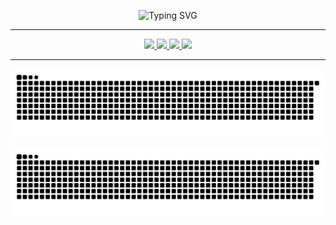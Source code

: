 <p align="center">
  <img src="https://readme-typing-svg.demolab.com?font=Fira+Code&size=28&pause=1000&color=FFD700&center=true&vCenter=true&width=500&lines=Hey%2C+I'm+Altan+Berk+Eren;Welcome+to+my+GitHub+profile!" alt="Typing SVG" />
</p>

---

<p align="center">
  <a href="https://www.linkedin.com/in/altan-berk-eren" target="_blank">
    <img src="https://img.shields.io/badge/-LinkedIn-FFD700?style=for-the-badge&logo=linkedin&logoColor=black&labelColor=FFD700" />
  </a>
  <a href="https://www.instagram.com/altanberkeren/" target="_blank">
    <img src="https://img.shields.io/badge/-Instagram-FFD700?style=for-the-badge&logo=instagram&logoColor=black&labelColor=FFD700" />
  </a>
  <a href="https://www.facebook.com/altanberk.eren.7" target="_blank">
    <img src="https://img.shields.io/badge/-Facebook-FFD700?style=for-the-badge&logo=facebook&logoColor=black&labelColor=FFD700" />
  </a>
  <a href="https://www.youtube.com/@altanberkeren3871" target="_blank">
    <img src="https://img.shields.io/badge/-YouTube-FFD700?style=for-the-badge&logo=youtube&logoColor=black&labelColor=FFD700" />
  </a>
</p>

---

<p align="center">
  <img src="https://raw.githubusercontent.com/altanberkeren/altanberkeren/output/github-contribution-grid-snake.svg" alt="Snake animation light" />
</p>

<p align="center">
  <img src="https://raw.githubusercontent.com/altanberkeren/altanberkeren/output/github-contribution-grid-snake-dark.svg?palette=github-dark" alt="Snake animation dark" />
</p>

